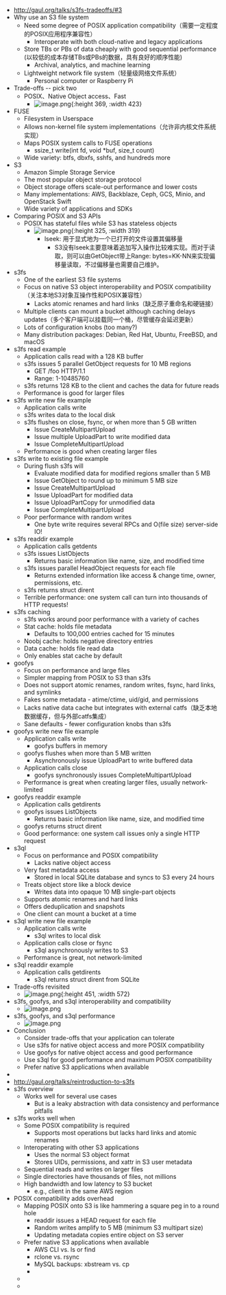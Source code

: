 - http://gaul.org/talks/s3fs-tradeoffs/#3
- Why use an S3 file system
	- Need some degree of POSIX application compatibility（需要一定程度的POSIX应用程序兼容性）
		- Interoperate with both cloud-native and legacy applications
	- Store TBs or PBs of data cheaply with good sequential performance (以较低的成本存储TBs或PBs的数据，具有良好的顺序性能)
		- Archival, analytics, and machine learning
	- Lightweight network file system（轻量级网络文件系统）
		- Personal computer or Raspberry Pi
- Trade-offs -- pick two
	- POSIX、Native Object access、Fast
		- ![image.png](../assets/image_1668592301339_0.png){:height 369, :width 423}
- FUSE
	- Filesystem in Userspace
	- Allows non-kernel file system implementations（允许非内核文件系统实现）
	- Maps POSIX system calls to FUSE operations
		- ssize_t write(int fd, void *buf, size_t count)
	- Wide variety: btfs, dbxfs, sshfs, and hundreds more
- S3
	- Amazon Simple Storage Service
	- The most popular object storage protocol
	- Object storage offers scale-out performance and lower costs
	- Many implementations: AWS, Backblaze, Ceph, GCS, Minio, and OpenStack Swift
	- Wide variety of applications and SDKs
- Comparing POSIX and S3 APIs
	- POSIX has stateful files while S3 has stateless objects
		- ![image.png](../assets/image_1668592468167_0.png){:height 325, :width 319}
			- lseek: 用于显式地为一个已打开的文件设置其偏移量
				- S3没有lseek主要意味着追加写入操作比较难实现。而对于读取，则可以由GetObject带上Range: bytes=KK-NN来实现偏移量读取，不过偏移量也需要自己维护。
- s3fs
	- One of the earliest S3 file systems
	- Focus on native S3 object interoperability and POSIX compatibility（关注本地S3对象互操作性和POSIX兼容性）
		- Lacks atomic renames and hard links（缺乏原子重命名和硬链接）
	- Multiple clients can mount a bucket although caching delays updates（多个客户端可以挂载同一个桶，尽管缓存会延迟更新）
	- Lots of configuration knobs (too many?)
	- Many distribution packages: Debian, Red Hat, Ubuntu, FreeBSD, and macOS
- s3fs read example
	- Application calls read with a 128 KB buffer
	- s3fs issues 5 parallel GetObject requests for 10 MB regions
		- GET /foo HTTP/1.1
		- Range: 1-10485760
	- s3fs returns 128 KB to the client and caches the data for future reads
	- Performance is good for larger files
- s3fs write new file example
	- Application calls write
	- s3fs writes data to the local disk
	- s3fs flushes on close, fsync, or when more than 5 GB written
		- Issue CreateMultipartUpload
		- Issue multiple UploadPart to write modified data
		- Issue CompleteMultipartUpload
	- Performance is good when creating larger files
- s3fs write to existing file example
	- During flush s3fs will
		- Evaluate modified data for modified regions smaller than 5 MB
		- Issue GetObject to round up to minimum 5 MB size
		- Issue CreateMultipartUpload
		- Issue UploadPart for modified data
		- Issue UploadPartCopy for unmodified data
		- Issue CompleteMultipartUpload
	- Poor performance with random writes
		- One byte write requires several RPCs and O(file size) server-side IO!
- s3fs readdir example
	- Application calls getdents
	- s3fs issues ListObjects
		- Returns basic information like name, size, and modified time
	- s3fs issues parallel HeadObject requests for each file
		- Returns extended information like access & change time, owner, permissions, etc.
	- s3fs returns struct dirent
	- Terrible performance: one system call can turn into thousands of HTTP requests!
- s3fs caching
	- s3fs works around poor performance with a variety of caches
	- Stat cache: holds file metadata
		- Defaults to 100,000 entries cached for 15 minutes
	- Noobj cache: holds negative directory entries
	- Data cache: holds file read data
	- Only enables stat cache by default
- goofys
	- Focus on performance and large files
	- Simpler mapping from POSIX to S3 than s3fs
	- Does not support atomic renames, random writes, fsync, hard links, and symlinks
	- Fakes some metadata - atime/ctime, uid/gid, and permissions
	- Lacks native data cache but integrates with external catfs（缺乏本地数据缓存，但与外部catfs集成）
	- Sane defaults - fewer configuration knobs than s3fs
- goofys write new file example
	- Application calls write
		- goofys buffers in memory
	- goofys flushes when more than 5 MB written
		- Asynchronously issue UploadPart to write buffered data
	- Application calls close
		- goofys synchronously issues CompleteMultipartUpload
	- Performance is great when creating larger files, usually network-limited
- goofys readdir example
	- Application calls getdirents
	- goofys issues ListObjects
		- Returns basic information like name, size, and modified time
	- goofys returns struct dirent
	- Good performance: one system call issues only a single HTTP request
- s3ql
	- Focus on performance and POSIX compatibility
		- Lacks native object access
	- Very fast metadata access
		- Stored in local SQLite database and syncs to S3 every 24 hours
	- Treats object store like a block device
		- Writes data into opaque 10 MB single-part objects
	- Supports atomic renames and hard links
	- Offers deduplication and snapshots
	- One client can mount a bucket at a time
- s3ql write new file example
	- Application calls write
		- s3ql writes to local disk
	- Application calls close or fsync
		- s3ql asynchronously writes to S3
	- Performance is great, not network-limited
- s3ql readdir example
	- Application calls getdirents
		- s3ql returns struct dirent from SQLite
- Trade-offs revisited
	- ![image.png](../assets/image_1668594077236_0.png){:height 451, :width 572}
- s3fs, goofys, and s3ql interoperability and compatibility
	- ![image.png](../assets/image_1668594345950_0.png)
- s3fs, goofys, and s3ql performance
	- ![image.png](../assets/image_1668594816637_0.png)
- Conclusion
	- Consider trade-offs that your application can tolerate
	- Use s3fs for native object access and more POSIX compatibility
	- Use goofys for native object access and good performance
	- Use s3ql for good performance and maximum POSIX compatibility
	- Prefer native S3 applications when available
-
- http://gaul.org/talks/reintroduction-to-s3fs
- s3fs overview
	- Works well for several use cases
		- But is a leaky abstraction with data consistency and performance pitfalls
- s3fs works well when
	- Some POSIX compatibility is required
		- Supports most operations but lacks hard links and atomic renames
	- Interoperating with other S3 applications
		- Uses the normal S3 object format
		- Stores UIDs, permissions, and xattr in S3 user metadata
	- Sequential reads and writes on larger files
	- Single directories have thousands of files, not millions
	- High bandwidth and low latency to S3 bucket
		- e.g., client in the same AWS region
- POSIX compatibility adds overhead
	- Mapping POSIX onto S3 is like hammering a square peg in to a round hole
		- readdir issues a HEAD request for each file
		- Random writes amplify to 5 MB (minimum S3 multipart size)
		- Updating metadata copies entire object on S3 server
	- Prefer native S3 applications when available
		- AWS CLI vs. ls or find
		- rclone vs. rsync
		- MySQL backups: xbstream vs. cp
		-
	-
	-